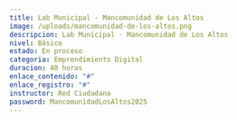 ```yaml
---
title: Lab Municipal - Mancomunidad de Los Altos
image: /uploads/mancomunidad-de-los-altos.png
descripcion: Lab Municipal - Mancomunidad de Los Altos
nivel: Básico
estado: En proceso
categoria: Emprendimiento Digital
duracion: 40 horas
enlace_contenido: "#"
enlace_registro: "#"
instructor: Red Ciudadana
password: MancomunidadLosAltos2025
---
```

